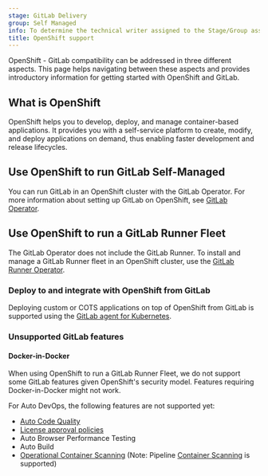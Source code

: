 ```yaml
---
stage: GitLab Delivery
group: Self Managed
info: To determine the technical writer assigned to the Stage/Group associated with this page, see https://handbook.gitlab.com/handbook/product/ux/technical-writing/#assignments
title: OpenShift support
---
```


OpenShift - GitLab compatibility can be addressed in three different aspects. This page helps navigating between these aspects and provides introductory information for getting started with OpenShift and GitLab.

## What is OpenShift

OpenShift helps you to develop, deploy, and manage container-based applications. It provides you with a self-service platform to create, modify, and deploy applications on demand, thus enabling faster development and release lifecycles.

## Use OpenShift to run GitLab Self-Managed

You can run GitLab in an OpenShift cluster with the GitLab Operator. For more information about
setting up GitLab on OpenShift, see [GitLab Operator](https://docs.gitlab.com/operator/).

## Use OpenShift to run a GitLab Runner Fleet

The GitLab Operator does not include the GitLab Runner. To install and manage a GitLab Runner fleet in an OpenShift cluster, use the
[GitLab Runner Operator](https://gitlab.com/gitlab-org/gl-openshift/gitlab-runner-operator).

### Deploy to and integrate with OpenShift from GitLab

Deploying custom or COTS applications on top of OpenShift from GitLab is supported using the
[GitLab agent for Kubernetes](../../user/clusters/agent/_index.md).

### Unsupported GitLab features

#### Docker-in-Docker

When using OpenShift to run a GitLab Runner Fleet, we do not support some GitLab features given OpenShift's security model.
Features requiring Docker-in-Docker might not work.

For Auto DevOps, the following features are not supported yet:

- [Auto Code Quality](../../ci/testing/code_quality.md)
- [License approval policies](../../user/compliance/license_approval_policies.md)
- Auto Browser Performance Testing
- Auto Build
- [Operational Container Scanning](../../user/clusters/agent/vulnerabilities.md) (Note: Pipeline [Container Scanning](../../user/application_security/container_scanning/_index.md) is supported)
